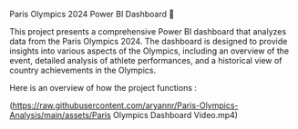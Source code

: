 Paris Olympics 2024 Power BI Dashboard 🏅

This project presents a comprehensive Power BI dashboard that analyzes data from the Paris Olympics 2024. The dashboard is designed to provide insights into various aspects of the Olympics, including an overview of the event, detailed analysis of athlete performances, and a historical view of country achievements in the Olympics.

Here is an overview of how the project functions : 

(https://raw.githubusercontent.com/aryannr/Paris-Olympics-Analysis/main/assets/Paris Olympics Dashboard Video.mp4)
